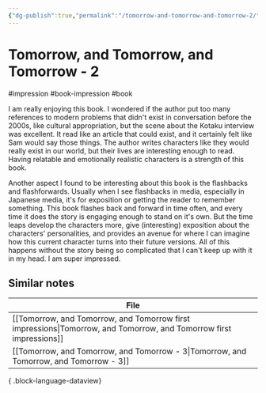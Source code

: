 ```yaml
---
{"dg-publish":true,"permalink":"/tomorrow-and-tomorrow-and-tomorrow-2/","created":"2024-01-03T21:34:30.000+09:00","updated":"2024-01-03T21:43:05.936+09:00"}
---
```


# Tomorrow, and Tomorrow, and Tomorrow - 2

#impression #book-impression #book 

I am really enjoying this book. I wondered if the author put too many references to modern problems that didn't exist in conversation before the 2000s, like cultural appropriation, but the scene about the Kotaku interview was excellent. It read like an article that could exist, and it certainly felt like Sam would say those things. The author writes characters like they would really exist in our world, but their lives are interesting enough to read. Having relatable and emotionally realistic characters is a strength of this book.

Another aspect I found to be interesting about this book is the flashbacks and flashforwards. Usually when I see flashbacks in media, especially in Japanese media, it's for exposition or getting the reader to remember something. This book flashes back and forward in time often, and every time it does the story is engaging enough to stand on it's own. But the time leaps develop the characters more, give (interesting) exposition about the characters' personalities, and provides an avenue for where I can imagine how this current character turns into their future versions. All of this happens without the story being so complicated that I can't keep up with it in my head. I am super impressed.

## Similar notes

| File                                                                                                                  |
| --------------------------------------------------------------------------------------------------------------------- |
| [[Tomorrow, and Tomorrow, and Tomorrow first impressions\|Tomorrow, and Tomorrow, and Tomorrow first impressions]] |
| [[Tomorrow, and Tomorrow, and Tomorrow - 3\|Tomorrow, and Tomorrow, and Tomorrow - 3]]                             |

{ .block-language-dataview}
